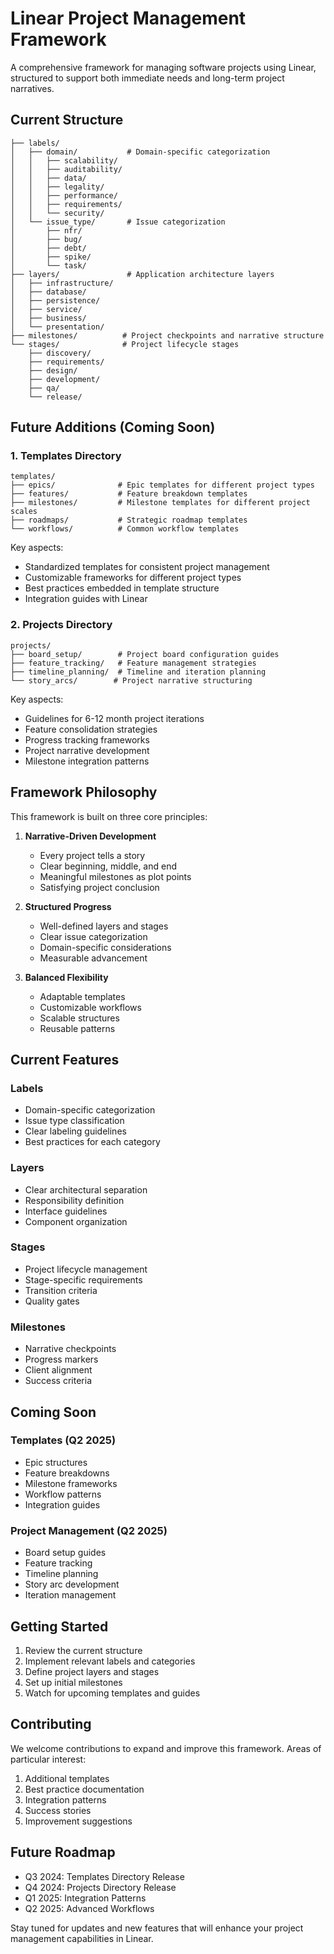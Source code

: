 # Linear Project Management Framework

A comprehensive framework for managing software projects using Linear, structured to support both immediate needs and long-term project narratives.

## Current Structure

```
├── labels/
│   ├── domain/           # Domain-specific categorization
│   │   ├── scalability/
│   │   ├── auditability/
│   │   ├── data/
│   │   ├── legality/
│   │   ├── performance/
│   │   ├── requirements/
│   │   └── security/
│   └── issue_type/       # Issue categorization
│       ├── nfr/
│       ├── bug/
│       ├── debt/
│       ├── spike/
│       └── task/
├── layers/               # Application architecture layers
│   ├── infrastructure/
│   ├── database/
│   ├── persistence/
│   ├── service/
│   ├── business/
│   └── presentation/
├── milestones/          # Project checkpoints and narrative structure
└── stages/              # Project lifecycle stages
    ├── discovery/
    ├── requirements/
    ├── design/
    ├── development/
    ├── qa/
    └── release/
```

## Future Additions (Coming Soon)

### 1. Templates Directory
```
templates/
├── epics/              # Epic templates for different project types
├── features/           # Feature breakdown templates
├── milestones/         # Milestone templates for different project scales
├── roadmaps/           # Strategic roadmap templates
└── workflows/          # Common workflow templates
```

Key aspects:
- Standardized templates for consistent project management
- Customizable frameworks for different project types
- Best practices embedded in template structure
- Integration guides with Linear

### 2. Projects Directory
```
projects/
├── board_setup/        # Project board configuration guides
├── feature_tracking/   # Feature management strategies
├── timeline_planning/  # Timeline and iteration planning
└── story_arcs/        # Project narrative structuring
```

Key aspects:
- Guidelines for 6-12 month project iterations
- Feature consolidation strategies
- Progress tracking frameworks
- Project narrative development
- Milestone integration patterns

## Framework Philosophy

This framework is built on three core principles:

1. **Narrative-Driven Development**
   - Every project tells a story
   - Clear beginning, middle, and end
   - Meaningful milestones as plot points
   - Satisfying project conclusion

2. **Structured Progress**
   - Well-defined layers and stages
   - Clear issue categorization
   - Domain-specific considerations
   - Measurable advancement

3. **Balanced Flexibility**
   - Adaptable templates
   - Customizable workflows
   - Scalable structures
   - Reusable patterns

## Current Features

### Labels
- Domain-specific categorization
- Issue type classification
- Clear labeling guidelines
- Best practices for each category

### Layers
- Clear architectural separation
- Responsibility definition
- Interface guidelines
- Component organization

### Stages
- Project lifecycle management
- Stage-specific requirements
- Transition criteria
- Quality gates

### Milestones
- Narrative checkpoints
- Progress markers
- Client alignment
- Success criteria

## Coming Soon

### Templates (Q2 2025)
- Epic structures
- Feature breakdowns
- Milestone frameworks
- Workflow patterns
- Integration guides

### Project Management (Q2 2025)
- Board setup guides
- Feature tracking
- Timeline planning
- Story arc development
- Iteration management

## Getting Started

1. Review the current structure
2. Implement relevant labels and categories
3. Define project layers and stages
4. Set up initial milestones
5. Watch for upcoming templates and guides

## Contributing

We welcome contributions to expand and improve this framework. Areas of particular interest:

1. Additional templates
2. Best practice documentation
3. Integration patterns
4. Success stories
5. Improvement suggestions

## Future Roadmap

- Q3 2024: Templates Directory Release
- Q4 2024: Projects Directory Release
- Q1 2025: Integration Patterns
- Q2 2025: Advanced Workflows

Stay tuned for updates and new features that will enhance your project management capabilities in Linear.
